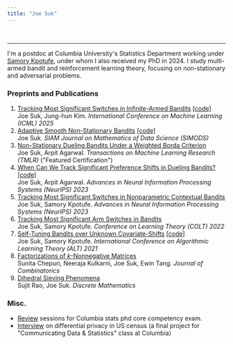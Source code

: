 ```yaml
---
title: "Joe Suk"
---
```

<a href="mailto:joe.suk@columbia.edu">
<span style="font-size: 2rem;">
  <span style="color: #471f5a;">
    <i class="fa-solid fa-envelope"></i>
  </span>
</span>
</a>
&nbsp; &nbsp;
<a href="https://github.com/joesuk">
<span style="font-size: 2rem;">
  <span style="color: #471f5a;">
    <i class="fa-brands fa-github"></i>
  </span>
</span>
</a>
&nbsp; &nbsp;
<a href="https://scholar.google.com/citations?hl=en&user=972KeX4AAAAJ&view_op=list_works&sortby=pubdate">
<span style="font-size: 0.7rem;">
  <span style="color: #471f5a;">
    <i class="ai ai-google-scholar-square ai-3x"></i>
  </span>
</span>
</a>
&nbsp; &nbsp;
<a href="https://arxiv.org/a/suk_j_1.html">
<span style="font-size: 0.7rem;">
  <span style="color: #471f5a;">
    <i class="ai ai-arxiv ai-3x"></i>
  </span>
</span>
</a>
&nbsp; &nbsp;
<a href="/assets/Joe_Suk_cv.pdf">
<span style="font-size: 0.7rem;">
  <span style="color: #471f5a;">
    <i class="ai ai-cv ai-3x"></i>
  </span>
</span>
</a>

---

I'm a postdoc at Columbia University's Statistics Department working under [Samory Kpotufe](http://www.columbia.edu/~skk2175/), under whom I also received my PhD in 2024. I study multi-armed bandit and reinforcement learning theory, focusing on non-stationary and adversarial problems.

### Preprints and Publications
1. [Tracking Most Significant Switches in Infinite-Armed Bandits](https://arxiv.org/pdf/2502.00108) [\[code\]](https://github.com/joesuk/NonStationaryInfiniteBandits)\
Joe Suk, Jung-hun Kim. _International Conference on Machine Learning (ICML) 2025_
2. [Adaptive Smooth Non-Stationary Bandits](https://arxiv.org/pdf/2407.08654.pdf) [\[code\]](https://github.com/joesuk/SmoothBandits)\
Joe Suk. _SIAM Journal on Mathematics of Data Science (SIMODS)_
3. [Non-Stationary Dueling Bandits Under a Weighted Borda Criterion](https://openreview.net/pdf?id=KZRnDZ70M2)\
Joe Suk, Arpit Agarwal. _Transactions on Machine Learning Research (TMLR)_ ("Featured Certification")
4. [When Can We Track Significant Preference Shifts in Dueling Bandits?](https://arxiv.org/pdf/2302.06595.pdf) [\[code\]](https://github.com/joesuk/nonstationary-duel)\
Joe Suk, Arpit Agarwal. _Advances in Neural Information Processing Systems (NeurIPS) 2023_
5. [Tracking Most Significant Switches in Nonparametric Contextual Bandits](https://arxiv.org/pdf/2307.05341.pdf)\
Joe Suk, Samory Kpotufe. _Advances in Neural Information Processing Systems (NeurIPS) 2023_
6. [Tracking Most Significant Arm Switches in Bandits](https://arxiv.org/pdf/2112.13838.pdf)\
Joe Suk, Samory Kpotufe. _Conference on Learning Theory (COLT) 2022_
7. [Self-Tuning Bandits over Unknown Covariate-Shifts](https://arxiv.org/pdf/2007.08584.pdf) [\[code\]](https://github.com/joesuk/bandits_cov_shifts)\
Joe Suk, Samory Kpotufe. _International Conference on Algorithmic Learning Theory (ALT) 2021_
8. [Factorizations of _k_-Nonnegative Matrices](https://arxiv.org/pdf/1710.10867.pdf)\
Sunita Chepuri, Neeraja Kulkarni, Joe Suk, Ewin Tang. _Journal of Combinatorics_
9. [Dihedral Sieving Phenomena](https://arxiv.org/pdf/1710.06517.pdf)\
Sujit Rao, Joe Suk. _Discrete Mathematics_

### Misc.
* [Review](/review) sessions for Columbia stats phd core competency exam.
* [Interview](/podcast) on differential privacy in US census (a final project for "Communicating Data & Statistics" class at Columbia)
